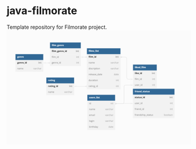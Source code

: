 # java-filmorate
Template repository for Filmorate project.
![BaseDate.png](https://github.com/Zel-ik/java-filmorate/blob/152e725e0f7c1acb1a5c9b6a2756bd19d089d023/BaseDate.png)
